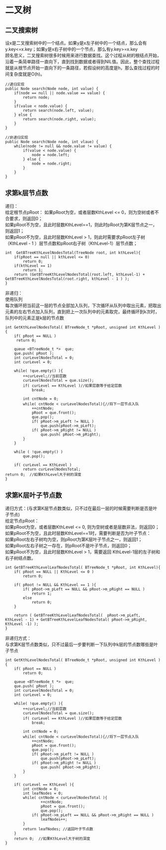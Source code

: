 二叉树
========================

二叉搜索树
------------------------
设x是二叉搜索树中的一个结点。如果y是x左子树中的一个结点，那么会有y.key<=x.key；如果y是x右子树中的一个节点，那么有y.key>=x.key     
顾名思义，二叉搜索树很多时候用来进行数据查找。这个过程从树的根结点开始，沿着一条简单路径一直向下，直到找到数据或者得到NIL值。因此，整个查找过程就是从根节点开始一直向下的一条路径，若假设树的高度是h，那么查找过程的时间复杂度就是O(h)。        

	//递归实现
	public Node search(Node node, int value) {
		if(node == null || node.value == value) {
			return node;
		}
		if(value < node.value) {
			return search(node.left, value);
		} else {
			return search(node.right, value);
		}
	}   
	
	//非递归实现
	public Node search(Node node, int vlaue) {
		while(node != null && node.value != value) {
			if(value < node.value) {
				node = node.left;
			} else {
				node = node.right;
			}
		}
	} 


求第k层节点数
----------------------------
递归：		
给定根节点pRoot：
如果pRoot为空，或者层数KthLevel <= 0，则为空树或者不合要求，则返回0；     
如果pRoot不为空，且此时层数KthLevel==1，则此时pRoot为第K层节点之一，则返回1；   
如果pRoot不为空，且此时层数KthLevel > 1，则此时需要求pRoot左子树（KthLevel - 1 ）层节点数和pRoot右子树（KthLevel-1）层节点数；
	
	int  GetBTreeKthLevelNodesTotal(TreeNode root, int kthLevel){  
    	if(pRoot == null || kthLevel <= 0)  
        	return 0;  
    	if(kthLevel == 1)  
        	return 1;   
    	return (GetBTreeKthLevelNodesTotal(root.left, kthLevel-1) + GetBTreeKthLevelNodesTotal(root.right, kthLevel - 1 ) );  
	}


非递归：		
使用队列		
每次循环把当前这一层的节点全部加入队列，下次循环从队列中取出元素，把取出元素的左右节点加入队列，直到把上一次队列中的元素取完，最终循环到k次时，队列中的元素正是k层的节点数

	int GetKthLevelNodesTotal( BTreeNode_t *pRoot, unsigned int KthLevel ){  
    	if( pRoot == NULL )  
       	 return 0;  
  
    	queue <BTreeNode_t *>  que;  
    	que.push( pRoot );  
    	int curLevelNodesTotal = 0;  
    	int curLevel = 0;  
     
    	while( !que.empty() ){  
        	++curLevel;//当前层数  
        	curLevelNodesTotal = que.size();  
        	if( curLevel == KthLevel )//如果层数等于给定层数  
            	break;  
  
        	int cntNode = 0;  
        	while( cntNode < curLevelNodesTotal){//将下一层节点入队  
            	++cntNode;  
            	pRoot = que.front();  
            	que.pop();  
            	if( pRoot->m_pLeft != NULL )  
                	que.push(pRoot->m_pLeft);  
            	if( pRoot->m_pRight != NULL )  
                	que.push( pRoot->m_pRight);  
        	}  
    	}  
     
    	while ( !que.empty() )  
        	que.pop();  
  
    	if( curLevel == KthLevel )  
        	return curLevelNodesTotal;  
    return 0;  //如果KthLevel大于树的深度  
	}  

求第K层叶子节点数
-------------------------
递归方式：(与求第K层节点数类似，只不过在最后一层的时候需要判断是否是叶子节点)	 
给定节点pRoot：   
如果pRoot为空，或者层数KthLevel <= 0, 则为空树或者是层数非法，则返回0；    
如果pRoot不为空，且此时层数KthLevel==1时，需要判断是否为叶子节点：    
如果pRoot左右子树均为空，则pRoot为第K层叶子节点之一，则返回1；    
如果pRoot左右子树之一存在，则pRoot不是叶子节点，则返回0；    
如果pRoot不为空，且此时层数KthLevel > 1，需要返回 KthLevel-1层的左子树和右子树结点数。    
	
	int GetBTreeKthLevelLeafNodesTotal( BTreeNode_t *pRoot, int KthLevel){  
    	if( pRoot == NULL || KthLevel <= 0 )  
        	return 0;  
  
    	if( pRoot != NULL && KthLevel == 1 ){  
        	if( pRoot->m_pLeft == NULL && pRoot->m_pRight == NULL )  
            	return 1;  
        	else  
            	return 0;  
    	}  
  
    	return ( GetBTreeKthLevelLeafNodesTotal(  pRoot->m_pLeft,  KthLevel - 1) + GetBTreeKthLevelLeafNodesTotal( pRoot->m_pRight, KthLevel -1) );  
	}

非递归方式：	
与求第K层节点数类似，只不过最后一步要判断一下队列中k层的节点数哪些是叶子节点
	
	int GetKthLevelNodesTotal( BTreeNode_t *pRoot, unsigned int KthLevel ){  
    	if( pRoot == NULL )  
        	return 0;  
  
    	queue <BTreeNode_t *>  que;  
    	que.push( pRoot );  
    	int curLevelNodesTotal = 0;  
    	int curLevel = 0;  
     
    	while( !que.empty() ){  
        	++curLevel;//当前层数  
        	curLevelNodesTotal = que.size();  
        	if( curLevel == KthLevel )//如果层数等于给定层数  
            	break;  
  
        	int cntNode = 0;  
        	while( cntNode < curLevelNodesTotal){//将下一层节点入队  
            	++cntNode;  
            	pRoot = que.front();  
            	que.pop();  
            	if( pRoot->m_pLeft != NULL )  
                	que.push(pRoot->m_pLeft);  
            	if( pRoot->m_pRight != NULL )  
                	que.push( pRoot->m_pRight);  
        	}  
    	}  
      
    	if( curLevel == KthLevel ){  
        	int cntNode = 0;  
        	int leafNodes = 0;  
        	while( cntNode < curLevelNodesTotal ){  
                	++cntNode;  
                	pRoot = que.front();  
                	que.pop();  
               	if( pRoot->m_pLeft == NULL && pRoot->m_pRight == NULL )  
                    leafNodes++;  
        	}  
        	return leafNodes; //返回叶子节点数  
    	}  
   		return 0;  //如果KthLevel大于树的深度  
	} 
	

